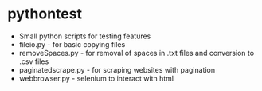 # pythontest
- Small python scripts for testing features
- fileio.py - for basic copying files
- removeSpaces.py - for removal of spaces in .txt files and conversion to .csv files
- paginatedscrape.py - for scraping websites with pagination
- webbrowser.py - selenium to interact with html
